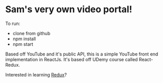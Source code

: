 # Sam's very own video portal! 

To run:

 * clone from github
 * npm install
 * npm start

Based off YouTube and it's public API, this is a simple YouTube front end implementation in ReactJs.  It's based off UDemy course called React-Redux.

Interested in learning [Redux](https://www.udemy.com/react-redux/)?

